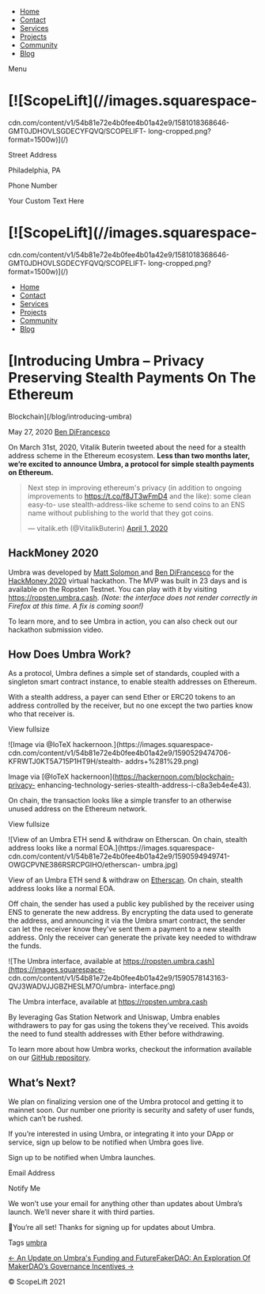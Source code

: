   * [Home](/)
  * [Contact](/contact)
  * [Services](/services)
  * [Projects](/projects)
  * [Community](/community)
  * [Blog](/blog)

Menu

#  [![ScopeLift](//images.squarespace-
cdn.com/content/v1/54b81e72e4b0fee4b01a42e9/1581018368646-GMT0JDHOVLSGDECYFQVQ/SCOPELIFT-
long-cropped.png?format=1500w)](/)

Street Address

Philadelphia, PA

Phone Number

Your Custom Text Here

# [![ScopeLift](//images.squarespace-
cdn.com/content/v1/54b81e72e4b0fee4b01a42e9/1581018368646-GMT0JDHOVLSGDECYFQVQ/SCOPELIFT-
long-cropped.png?format=1500w)](/)

  * [Home](/)
  * [Contact](/contact)
  * [Services](/services)
  * [Projects](/projects)
  * [Community](/community)
  * [Blog](/blog)

#  [Introducing Umbra – Privacy Preserving Stealth Payments On The Ethereum
Blockchain](/blog/introducing-umbra)

May 27, 2020 [Ben DiFrancesco](/blog?author=54b81e71e4b06e38ad58f2f2)

On March 31st, 2020, Vitalik Buterin tweeted about the need for a stealth
address scheme in the Ethereum ecosystem. **Less than two months later, we’re
excited to announce Umbra, a protocol for simple stealth payments on
Ethereum.**



> Next step in improving ethereum's privacy (in addition to ongoing
> improvements to <https://t.co/f8JT3wFmD4> and the like): some clean easy-to-
> use stealth-address-like scheme to send coins to an ENS name without
> publishing to the world that they got coins.
>
> — vitalik.eth (@VitalikButerin) [April 1,
> 2020](https://twitter.com/VitalikButerin/status/1245149156043350016?ref_src=twsrc%5Etfw)



## HackMoney 2020

Umbra was developed by [Matt Solomon ](https://twitter.com/msolomon44)and [Ben
DiFrancesco](https://twitter.com/bendifrancesco) for the [HackMoney
2020](https://hackathon.money/) virtual hackathon. The MVP was built in 23
days and is available on the Ropsten Testnet. You can play with it by visiting
<https://ropsten.umbra.cash>. _(Note: the interface does not render correctly
in Firefox at this time. A fix is coming soon!)_

To learn more, and to see Umbra in action, you can also check out our
hackathon submission video.

## How Does Umbra Work?

As a protocol, Umbra defines a simple set of standards, coupled with a
singleton smart contract instance, to enable stealth addresses on Ethereum.

With a stealth address, a payer can send Ether or ERC20 tokens to an address
controlled by the receiver, but no one except the two parties know who that
receiver is.



View fullsize

![Image via @IoTeX hackernoon.](https://images.squarespace-
cdn.com/content/v1/54b81e72e4b0fee4b01a42e9/1590529474706-KFRWTJ0KT5A715P1HT9H/stealth-
addrs+%281%29.png)

Image via [@IoTeX hackernoon](https://hackernoon.com/blockchain-privacy-
enhancing-technology-series-stealth-address-i-c8a3eb4e4e43).



On chain, the transaction looks like a simple transfer to an otherwise unused
address on the Ethereum network.



View fullsize

![View of an Umbra ETH send &amp; withdraw on Etherscan. On chain, stealth
address looks like a normal EOA.](https://images.squarespace-
cdn.com/content/v1/54b81e72e4b0fee4b01a42e9/1590594949741-OWGCPVNE386RSRCPGIHO/etherscan-
umbra.jpg)

View of an Umbra ETH send & withdraw on
[Etherscan](https://ropsten.etherscan.io/address/0xa1f0c5eaca7da7ae03f95700db2b330a13bc5a99).
On chain, stealth address looks like a normal EOA.



Off chain, the sender has used a public key published by the receiver using
ENS to generate the new address. By encrypting the data used to generate the
address, and announcing it via the Umbra smart contract, the sender can let
the receiver know they’ve sent them a payment to a new stealth address. Only
the receiver can generate the private key needed to withdraw the funds.



![The Umbra interface, available at
https://ropsten.umbra.cash](https://images.squarespace-
cdn.com/content/v1/54b81e72e4b0fee4b01a42e9/1590578143163-QVJ3WADVJJGBZHESLM7O/umbra-
interface.png)

The Umbra interface, available at <https://ropsten.umbra.cash>



By leveraging Gas Station Network and Uniswap, Umbra enables withdrawers to
pay for gas using the tokens they’ve received. This avoids the need to fund
stealth addresses with Ether before withdrawing.

To learn more about how Umbra works, checkout the information available on our
[GitHub repository](https://github.com/ScopeLift/umbra-protocol).

## What’s Next?

We plan on finalizing version one of the Umbra protocol and getting it to
mainnet soon. Our number one priority is security and safety of user funds,
which can’t be rushed.

If you’re interested in using Umbra, or integrating it into your DApp or
service, sign up below to be notified when Umbra goes live.



Sign up to be notified when Umbra launches.

Email Address

Notify Me

We won’t use your email for anything other than updates about Umbra’s launch.
We’ll never share it with third parties.

📮You’re all set! Thanks for signing up for updates about Umbra.



Tags [umbra](/blog/tag/umbra)

[<- An Update on Umbra's Funding and Future](/blog/umbra-update)[FakerDAO: An
Exploration Of MakerDAO’s Governance Incentives ->](/blog/fakerdao)

[ ](https://twitter.com/BenDiFrancesco) [ ](https://github.com/apbendi) [
](https://www.linkedin.com/pub/ben-difrancesco/9b/426/680)

© ScopeLift 2021

